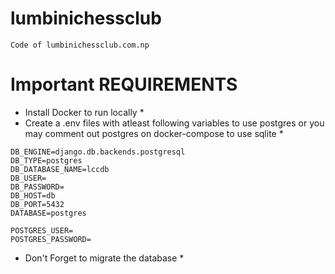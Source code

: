 # lumbinichessclub
``` Code of lumbinichessclub.com.np ```



# Important REQUIREMENTS
* Install Docker to run locally *
* Create a .env files with atleast following variables to use postgres or you may comment out postgres on docker-compose to use sqlite *
```
DB_ENGINE=django.db.backends.postgresql
DB_TYPE=postgres
DB_DATABASE_NAME=lccdb
DB_USER=
DB_PASSWORD=
DB_HOST=db
DB_PORT=5432
DATABASE=postgres

POSTGRES_USER=
POSTGRES_PASSWORD=
```
* Don't Forget to migrate the database *